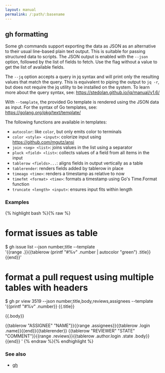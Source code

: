 ```yaml
---
layout: manual
permalink: /:path/:basename
---
```


## gh formatting

Some gh commands support exporting the data as JSON as an alternative to their usual
line-based plain text output. This is suitable for passing structured data to scripts.
The JSON output is enabled with the `--json` option, followed by the list of fields
to fetch. Use the flag without a value to get the list of available fields.

The `--jq` option accepts a query in jq syntax and will print only the resulting
values that match the query. This is equivalent to piping the output to `jq -r`,
but does not require the jq utility to be installed on the system. To learn more
about the query syntax, see: <https://stedolan.github.io/jq/manual/v1.6/>

With `--template`, the provided Go template is rendered using the JSON data as input.
For the syntax of Go templates, see: <https://golang.org/pkg/text/template/>

The following functions are available in templates:
- `autocolor`: like `color`, but only emits color to terminals
- `color <style> <input>`: colorize input using <https://github.com/mgutz/ansi>
- `join <sep> <list>`: joins values in the list using a separator
- `pluck <field> <list>`: collects values of a field from all items in the input
- `tablerow <fields>...`: aligns fields in output vertically as a table
- `tablerender`: renders fields added by tablerow in place
- `timeago <time>`: renders a timestamp as relative to now
- `timefmt <format> <time>`: formats a timestamp using Go's Time.Format function
- `truncate <length> <input>`: ensures input fits within length


### Examples

{% highlight bash %}{% raw %}
# format issues as table
$ gh issue list --json number,title --template \
  '{{range .}}{{tablerow (printf "#%v" .number | autocolor "green") .title}}{{end}}'

# format a pull request using multiple tables with headers
$ gh pr view 3519 --json number,title,body,reviews,assignees --template \
  '{{printf "#%v" .number}} {{.title}}

  {{.body}}

  {{tablerow "ASSIGNEE" "NAME"}}{{range .assignees}}{{tablerow .login .name}}{{end}}{{tablerender}}
  {{tablerow "REVIEWER" "STATE" "COMMENT"}}{{range .reviews}}{{tablerow .author.login .state .body}}{{end}}
  '
{% endraw %}{% endhighlight %}

### See also

* [gh](./gh)
